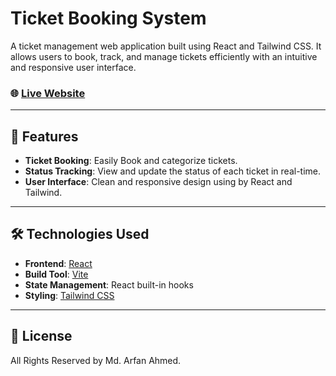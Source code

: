 # Ticket Booking System

A ticket management web application built using React and Tailwind CSS. It allows users to book, track, and manage tickets efficiently with an intuitive and responsive user interface.

### 🌐 [Live Website](https://ticket-management-arfan.vercel.app/)

---

## 🚀 Features
- **Ticket Booking**: Easily Book and categorize tickets.
- **Status Tracking**: View and update the status of each ticket in real-time.
- **User Interface**: Clean and responsive design using by React and Tailwind.


---

## 🛠️ Technologies Used  
- **Frontend**: [React](https://reactjs.org/)
- **Build Tool**: [Vite](https://vitejs.dev/)
- **State Management**: React built-in hooks
- **Styling**: [Tailwind CSS](https://tailwindcss.com/)

---

## 📜 License
All Rights Reserved by Md. Arfan Ahmed.

